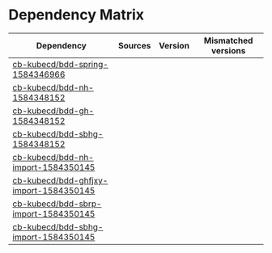 # Dependency Matrix

Dependency | Sources | Version | Mismatched versions
---------- | ------- | ------- | -------------------
[cb-kubecd/bdd-spring-1584346966](https://github.com/cb-kubecd/bdd-spring-1584346966.git) |  | []() | 
[cb-kubecd/bdd-nh-1584348152](https://github.com/cb-kubecd/bdd-nh-1584348152.git) |  | []() | 
[cb-kubecd/bdd-gh-1584348152](https://github.com/cb-kubecd/bdd-gh-1584348152.git) |  | []() | 
[cb-kubecd/bdd-sbhg-1584348152](https://github.com/cb-kubecd/bdd-sbhg-1584348152.git) |  | []() | 
[cb-kubecd/bdd-nh-import-1584350145](https://github.com/cb-kubecd/bdd-nh-import-1584350145.git) |  | []() | 
[cb-kubecd/bdd-ghfjxy-import-1584350145](https://github.com/cb-kubecd/bdd-ghfjxy-import-1584350145.git) |  | []() | 
[cb-kubecd/bdd-sbrp-import-1584350145](https://github.com/cb-kubecd/bdd-sbrp-import-1584350145.git) |  | []() | 
[cb-kubecd/bdd-sbhg-import-1584350145](https://github.com/cb-kubecd/bdd-sbhg-import-1584350145.git) |  | []() | 

